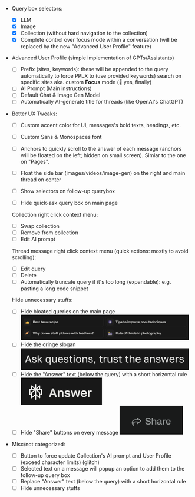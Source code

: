 
- Query box selectors:

  - [x] LLM
  - [x] Image
  - [x] Collection (without hard navigation to the collection)
  - [x] Complete control over focus mode within a conversation (will be replaced by the new "Advanced User Profile" feature)

- Advanced User Profile (simple implementation of GPTs/Assistants)

  - [ ] Prefix (sites, keywords): these will be appended to the query automatically to force PPLX to (use provided keywords) search on specific sites aka. custom **Focus** mode (🎉 yes, finally)
  - [ ] AI Prompt (Main instructions)
  - [ ] Default Chat & Image Gen Model
  - [ ] Automatically AI-generate title for threads (like OpenAI's ChatGPT)

- Better UX Tweaks:

  - [ ] Custom accent color for UI, messages's bold texts, headings, etc.
  - [ ] Custom Sans & Monospaces font
  - [ ] Anchors to quickly scroll to the answer of each message (anchors will be floated on the left; hidden on small screen). Simiar to the one on "Pages".
  - [ ] Float the side bar (images/videos/image-gen) on the right and main thread on center
  - [ ] Show selectors on follow-up querybox
  - [ ] Hide quick-ask query box on main page


  Collection right click context menu:
    - [ ] Swap collection
    - [ ] Remove from collection
    - [ ] Edit AI prompt

  Thread message right click context menu (quick actions: mostly to avoid scrolling):
    - [ ] Edit query
    - [ ] Delete
    - [ ] Automatically truncate query if it's too long (expandable): e.g. pasting a long code snippet

  Hide unnecessary stuffs:
    - [ ] Hide bloated queries on the main page
      ![](./assets/bloated-queries.png)
    - [ ] Hide the cringe slogan
      ![](./assets/cringe-slogan.png)
    - [ ] Hide the "Answer" text (below the query) with a short horizontal rule
      ![](./assets/answer-text.png)
    - [ ] Hide "Share" buttons on every message
      ![](./assets/share-btn.png)

- Misc/not categorized:

  - [ ] Button to force update Collection's AI prompt and User Profile (exceed character limits) (glitch)
  - [ ] Selected text on a message will popup an option to add them to the follow-up query box
  - [ ] Replace "Answer" text (below the query) with a short horizontal rule
  - [ ] Hide unnecessary stuffs
